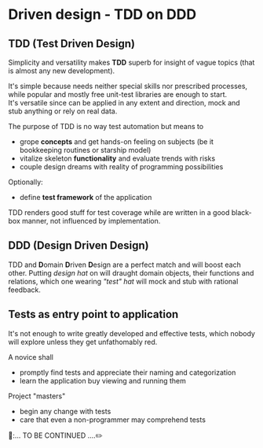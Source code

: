 # Driven design - TDD on DDD

## TDD (Test Driven Design)

Simplicity and versatility makes **TDD** superb for insight of vague topics (that is almost any new development). 

It's simple because needs neither special skills nor prescribed processes, while popular and mostly free unit-test libraries are enough to start.\
It's versatile since can be applied in any extent and direction, mock and stub anything or rely on real data.

The purpose of TDD is no way test automation but means to
+ grope **concepts** and get hands-on feeling on subjects (be it bookkeeping routines or starship model)
+ vitalize skeleton **functionality** and evaluate trends with risks
+ couple design dreams with reality of programming possibilities

Optionally:
+ define **test framework** of the application

TDD renders good stuff for test coverage while are written in a good black-box manner, not influenced by implementation.

## DDD (Design Driven Design)

TDD and **D**omain **D**riven **D**esign are a perfect match and will boost each other. Putting _design hat_ on will draught domain objects, their functions and relations, which one wearing _"test" hat_ will mock and stub with rational feedback.

## Tests as entry point to application

It's not enough to write greatly developed and effective tests, which nobody will explore unless they get unfathomably red.

A novice shall
+ promptly find tests and appreciate their naming and categorization
+ learn the application buy viewing and running them

Project "masters"
+ begin any change with tests
+ care that even a non-programmer may comprehend tests

🚧:... TO BE CONTINUED ....:pencil2:
